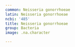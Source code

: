 ```yaml
---
common: Neisseria gonorrhoeae
latin: Neisseria gonorrhoeae
ncbi: '485'
title: Neisseria gonorrhoeae
group: Bacteria
image: .na.character

---
```

